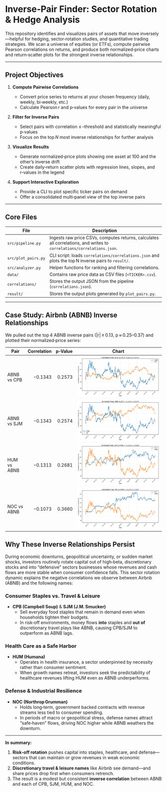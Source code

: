 # Inverse‑Pair Finder: Sector Rotation & Hedge Analysis

This repository identifies and visualizes pairs of assets that move inversely—helpful for hedging, sector‑rotation studies, and quantitative trading strategies. We scan a universe of equities (or ETFs), compute pairwise Pearson correlations on returns, and produce both normalized‑price charts and return‑scatter plots for the strongest inverse relationships.

---

## Project Objectives

1. **Compute Pairwise Correlations**  
   - Convert price series to returns at your chosen frequency (daily, weekly, bi‑weekly, etc.)  
   - Calculate Pearson *r* and p‑values for every pair in the universe  

2. **Filter for Inverse Pairs**  
   - Select pairs with correlation ≤ –threshold and statistically meaningful p‑values  
   - Focus on the top *N* most inverse relationships for further analysis  

3. **Visualize Results**  
   - Generate normalized‑price plots showing one asset at 100 and the other’s inverse drift  
   - Create daily‑return scatter plots with regression lines, slopes, and r‑values in the legend  

4. **Support Interactive Exploration**  
   - Provide a CLI to plot specific ticker pairs on demand  
   - Offer a consolidated multi‑panel view of the top inverse pairs  

---

## Core Files

| File                   | Description                                                                                  |
|------------------------|----------------------------------------------------------------------------------------------|
| `src/pipeline.py`      | Ingests raw price CSVs, computes returns, calculates all correlations, and writes to `correlations/correlations.json`. |
| `src/plot_pairs.py`    | CLI script: loads `correlations/correlations.json` and plots the top N inverse pairs to `result/`. |
| `src/analyzer.py`      | Helper functions for ranking and filtering correlations.                                     |
| `data/`                | Contains raw price data as CSV files (`<TICKER>.csv`).                                       |
| `correlations/`        | Stores the output JSON from the pipeline (`correlations.json`).                              |
| `result/`              | Stores the output plots generated by `plot_pairs.py`.                                        |

---
## Case Study: Airbnb (ABNB) Inverse Relationships

We pulled out the top 4 ABNB inverse pairs (|r| ≥ 0.13, p ≈ 0.25–0.37) and plotted their normalized‑price series:

| Pair             | Correlation | p‑Value | Chart                                                 |
|------------------|------------:|--------:|-------------------------------------------------------|
| ABNB vs CPB      | −0.1343     | 0.2573  | ![ABNB vs CPB](price_plot_ABNB_CPB.png)      |
| ABNB vs SJM      | −0.1343     | 0.2574  | ![ABNB vs SJM](price_plot_ABNB_SJM.png)      |
| HUM vs ABNB      | −0.1313     | 0.2681  | ![HUM vs ABNB](price_plot_HUM_ABNB.png)      |
| NOC vs ABNB      | −0.1073     | 0.3660  | ![NOC vs ABNB](price_plot_NOC_ABNB.png)      |

## Why These Inverse Relationships Persist

During economic downturns, geopolitical uncertainty, or sudden market shocks, investors routinely rotate capital out of high‑beta, discretionary stocks and into “defensive” sectors businesses whose revenues and cash flows are more stable when consumer confidence falls. This sector rotation dynamic explains the negative correlations we observe between Airbnb (ABNB) and the following names:

### Consumer Staples vs. Travel & Leisure
- **CPB (Campbell Soup)** & **SJM (J.M. Smucker)**  
  - Sell everyday food staples that remain in demand even when households tighten their budgets.  
  - In risk‑off environments, money flows **into** staples and **out of** discretionary travel plays like ABNB, causing CPB/SJM to outperform as ABNB lags.

### Health Care as a Safe Harbor
- **HUM (Humana)**  
  - Operates in health insurance, a sector underpinned by necessity rather than consumer sentiment.  
  - When growth names retreat, investors seek the predictability of healthcare revenues lifting HUM even as ABNB underperforms.

### Defense & Industrial Resilience
- **NOC (Northrop Grumman)**  
  - Holds long‑term, government backed contracts with revenue streams less tied to consumer spending.  
  - In periods of macro or geopolitical stress, defense names attract “safe‑haven” flows, driving NOC higher while ABNB weathers the downturn.

---

**In summary:**  
1. **Risk‑off rotation** pushes capital into staples, healthcare, and defense—sectors that can maintain or grow revenues in weak economic conditions.  
2. **Discretionary travel & leisure names** like Airbnb see demand—and share prices drop first when consumers retrench.  
3. The result is a modest but consistent **inverse correlation** between ABNB and each of CPB, SJM, HUM, and NOC.  

